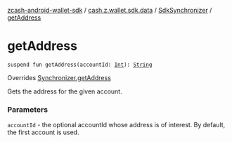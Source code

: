 [zcash-android-wallet-sdk](../../index.md) / [cash.z.wallet.sdk.data](../index.md) / [SdkSynchronizer](index.md) / [getAddress](./get-address.md)

# getAddress

`suspend fun getAddress(accountId: `[`Int`](https://kotlinlang.org/api/latest/jvm/stdlib/kotlin/-int/index.html)`): `[`String`](https://kotlinlang.org/api/latest/jvm/stdlib/kotlin/-string/index.html)

Overrides [Synchronizer.getAddress](../-synchronizer/get-address.md)

Gets the address for the given account.

### Parameters

`accountId` - the optional accountId whose address is of interest. By default, the first account is used.